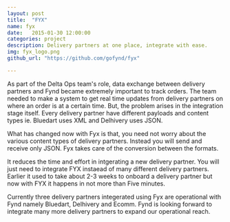 ```yaml
---
layout: post
title:  "FYX"
name: fyx
date:   2015-01-30 12:00:00
categories: project
description: Delivery partners at one place, integrate with ease.
img: fyx_logo.png
github_url: "https://github.com/gofynd/fyx"

---
```


 <p>As part of the Delta Ops team's role, data exchange between delivery partners and Fynd became extremely important to track orders. The team needed to make a system to get real time updates from delivery partners on where an order is at a certain time. But, the problem arises in the integration stage itself. Every delivery partner have different payloads and content types ie. Bluedart uses XML and Delhivery uses JSON.
 </p>
 
 <p>
 What has changed now with Fyx is that, you need not worry about the various content types of delivery partners. Instead you will send and receive only JSON.
 Fyx takes care of the conversion between the formats.
 </p>
 
 <p>It reduces the time and effort in intgerating a new delivery partner. You will just need to integrate FYX instaead of many different delivery partners. Earlier it used to take about 2-3 weeks to onboard a delivery partner but now with FYX it happens in not more than Five minutes.
 </p>
 
 <p>
  Currently three delivery partners integerated using Fyx are operational with Fynd namely Bluedart, Delhivery and Ecomm. Fynd is looking forward to integrate many more delivery partners to expand our operational reach.
 </p>
 
